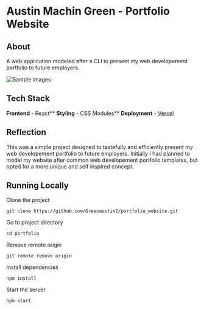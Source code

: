# Austin Machin Green - Portfolio Website

## About

A web application modeled after a CLI to present my web developement portfolio to future employers.

![Sample images]()

## Tech Stack

**Frontend** - React\*\*
**Styling** - CSS Modules\*\*
**Deployment** - [Vercel](https://vercel.com/greenaustin2/sfh-mern)

## Reflection

This was a simple project designed to tastefully and efficiently present my web developement portfolio to future employers. Initially I had planned to model my website after common web developement portfolio templates, but opted for a more unique and self inspired concept.

## Running Locally

Clone the project

```
git clone https://github.com/Greenaustin2/portfolio_website.git
```

Go to project directory

```
cd portfolio
```

Remove remote origin

```
git remote remove origin
```

Install dependencies

```
npm install
```

Start the server

```
npm start
```

